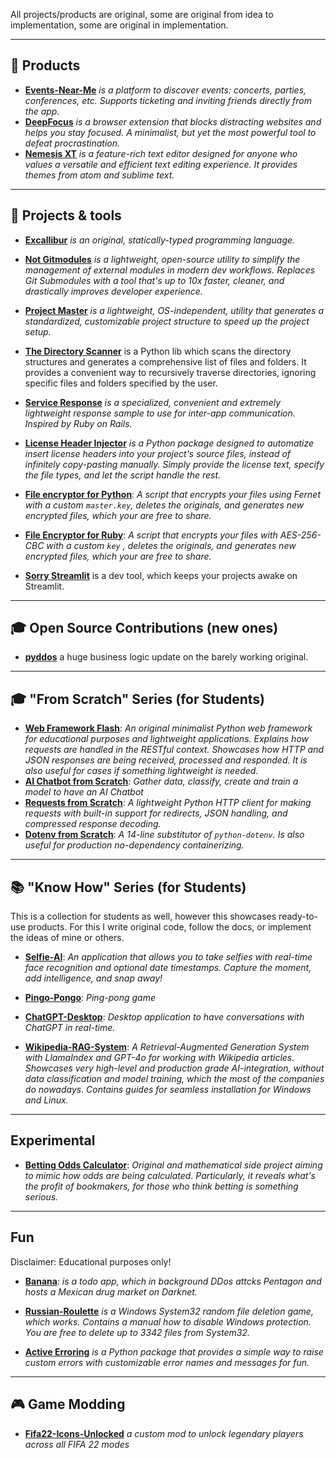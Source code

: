All projects/products are original, some are original from idea to implementation, some are original in implementation. 

---
## 🍯 Products

- **[Events-Near-Me](https://github.com/Armen-Jean-Andreasian/Events-Near-Me)** *is a platform to discover events: concerts, parties, conferences, etc. Supports ticketing and inviting friends directly from the app.*
- **[DeepFocus](https://github.com/Armen-Jean-Andreasian/DeepFocus)** *is a browser extension that blocks distracting websites and helps you stay focused. A minimalist, but yet the most powerful tool to defeat procrastination.*
- **[Nemesis XT](https://github.com/Armen-Jean-Andreasian/NemesisXT-text-editor)** *is a feature-rich text editor designed for anyone who values a versatile and efficient text editing experience. It provides themes from atom and sublime text.*

---
## 🧪 Projects & tools

- [**Excallibur**](https://github.com/Armen-Jean-Andreasian/Excallibur) *is an original, statically-typed programming language.*

- **[Not Gitmodules](https://github.com/Armen-Jean-Andreasian/not_gitmodules)** *is a lightweight, open-source utility to simplify the management of external modules in modern dev workflows. Replaces Git Submodules with a tool that's up to 10x faster, cleaner, and drastically improves developer experience.*
  
- **[Project Master](https://github.com/Armen-Jean-Andreasian/project_master)** *is a lightweight, OS-independent, utility that generates a standardized, customizable project structure to speed up the project setup.*

- **[The Directory Scanner](https://github.com/Armen-Jean-Andreasian/the-directory-scanner)** is a Python lib which scans the directory structures and generates a comprehensive list of files and folders. It provides a convenient way to recursively traverse directories, ignoring specific files and folders specified by the user.

- **[Service Response](https://github.com/Armen-Jean-Andreasian/ServiceResponse)** *is a specialized, convenient and extremely lightweight response sample to use for inter-app communication. Inspired by Ruby on Rails.*

- **[License Header Injector](https://github.com/Armen-Jean-Andreasian/License-header-injector)** *is a Python package designed to automatize insert license headers into your project's source files, instead of infinitely copy-pasting manually. Simply provide the license text, specify the file types, and let the script handle the rest.*

- [**File encryptor for Python**](https://github.com/Armen-Jean-Andreasian/File-encryptor-for-Python):  _A script that encrypts your files using Fernet with a custom `master.key`, deletes the originals, and generates new encrypted files, which your are free to share._

- [**File Encryptor for Ruby**](https://github.com/Armen-Jean-Andreasian/File-Encryptor-for-Ruby):  _A script that encrypts your files with AES-256-CBC with a custom `key` , deletes the originals, and generates new encrypted files, which your are free to share._

- [**Sorry Streamlit**](https://github.com/Armen-Jean-Andreasian/sorry-streamlit) is a dev tool, which keeps your projects awake on Streamlit.


---
## 🎓 Open Source Contributions (new ones)

- [**pyddos**](https://github.com/Armen-Jean-Andreasian/pyddos) a huge business logic update on the barely working original.

---
## 🎓 "From Scratch" Series (for Students)

- [**Web Framework Flash**](https://github.com/Armen-Jean-Andreasian/Flash-Web-Framework):  _An original minimalist Python web framework for educational purposes and lightweight applications. Explains how requests are handled in the RESTful context. Showcases how HTTP and JSON responses are being received, processed and responded. It is also useful for cases if something lightweight is needed._
- [**AI Chatbot from Scratch**](https://github.com/Armen-Jean-Andreasian/ai-chatbot-from-scratch):  _Gather data, classify, create and train a model to have an AI Chatbot_
- [**Requests from Scratch**](https://github.com/Armen-Jean-Andreasian/requests-from-scratch):  _A lightweight Python HTTP client for making requests with built-in support for redirects, JSON handling, and compressed response decoding._
- [**Dotenv from Scratch**](https://github.com/Armen-Jean-Andreasian/dotenv-from-scratch):  _A 14-line substitutor of `python-dotenv`. Is also useful for production no-dependency containerizing._


---
## 📚 "Know How" Series  (for Students)
This is a collection for students as well, however this showcases ready-to-use products. For this I write original code, follow the docs, or implement the ideas of mine or others.

- [**Selfie-AI**](https://github.com/Armen-Jean-Andreasian/Selfie-AI): _An application that allows you to take selfies with real-time face recognition and optional date timestamps. Capture the moment, add intelligence, and snap away!_

- [**Pingo-Pongo**](https://github.com/Armen-Jean-Andreasian/Pingo-Pongo): _Ping-pong game_

- [**ChatGPT-Desktop**](https://github.com/Armen-Jean-Andreasian/ChatGPT-Desktop): _Desktop application to have conversations with ChatGPT in real-time._


- [**Wikipedia-RAG-System**](https://github.com/Armen-Jean-Andreasian/Wikipedia-RAG-System): _A Retrieval-Augmented Generation System with LlamaIndex and GPT-4o for working with Wikipedia articles. Showcases very high-level and production grade AI-integration, without data classification and model training, which the most of the companies do nowadays. Contains guides for seamless installation for Windows and Linux._


---
## Experimental

- [**Betting Odds Calculator**](https://github.com/Armen-Jean-Andreasian/Betting-Odds-Calculator): *Original and mathematical side project aiming to mimic how odds are being calculated. Particularly, it reveals what's the profit of bookmakers, for those who think betting is something serious.*


---
## Fun

Disclaimer: Educational purposes only!

- [**Banana**](https://github.com/Armen-Jean-Andreasian/Banana): *is a todo app, which in background DDos attcks Pentagon and hosts a Mexican drug market on Darknet.*

- **[Russian-Roulette](https://github.com/Armen-Jean-Andreasian/Russian-Roulette)** *is a Windows System32 random file deletion game, which works. Contains a manual how to disable Windows protection. You are free to delete up to 3342 files from System32.*

- **[Active Erroring](https://github.com/Armen-Jean-Andreasian/Active-Erroring)** *is a Python package that provides a simple way to raise custom errors with customizable error names and messages for fun.*

---
## 🎮 Game Modding

- [**Fifa22-Icons-Unlocked**](https://github.com/Armen-Jean-Andreasian/Fifa22-Icons-Unlocked) *a custom mod to unlock legendary players across all FIFA 22 modes*
